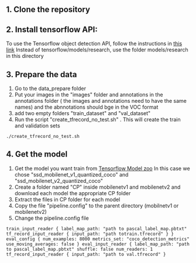 ## 1. Clone the repository
## 2. Install tensorflow API: 
To use the Tensorflow object detection API, follow the instructions in [this link](https://github.com/tensorflow/models/blob/master/research/object_detection/g3doc/installation.md)
Instead of tensorflow/models/research, use the folder models/research in this directory
## 3. Prepare the data 
1. Go to the data_prepare folder 
2. Put your images in the "images" folder and annotations  in the annotations folder ( the images and annotations need to have the same names) and the abnnotations should bge in the VOC format
3. add two empty folders "train_dataset" and "val_dataset"
4. Run the script  	"create_tfrecord_no_test.sh" . This will create the train and validation sets

``
./create_tfrecord_no_test.sh                       
``


## 4. Get the model
1. Get the model you want train from [Tensorflow Model zoo](https://github.com/tensorflow/models/blob/master/research/object_detection/g3doc/detection_model_zoo.md)
In this case we chose "ssd_mobilenet_v1_quantized_coco" and "ssd_mobilenet_v2_quantized_coco"
2. Create a folder named "CP" inside mobilenetv1 and mobilenetv2 and download each model the appropriate CP folder
3. Extract the files in CP folder for each model 
4. Copy the file "pipeline.config" to the parent directory (mobilnetv1 or mobilenetv2)
5. Change the pipeline.config file

``train_input_reader {
  label_map_path: "path to pascal_label_map.pbtxt"
  tf_record_input_reader {
    input_path: "path totrain.tfrecord"
  }
}
eval_config {
  num_examples: 8000
  metrics_set: "coco_detection_metrics"
  use_moving_averages: false
}
eval_input_reader {
  label_map_path: "path to pascal_label_map.pbtxt"
  shuffle: false
  num_readers: 1
  tf_record_input_reader {
    input_path: "path to val.tfrecord"
  }``
  
